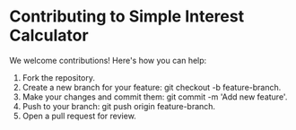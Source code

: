 # Contributing to Simple Interest Calculator

We welcome contributions! Here's how you can help:

1. Fork the repository.
2. Create a new branch for your feature: git checkout -b feature-branch.
3. Make your changes and commit them: git commit -m 'Add new feature'.
4. Push to your branch: git push origin feature-branch.
5. Open a pull request for review.
